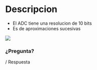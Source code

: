 # Descripcion
- El ADC tiene una resolucion de 10 bits
- Es de aproximaciones sucesivas

![](https://http2.mlstatic.com/D_NQ_NP_852732-MLM50615744323_072022-O.webp)

### ¿Pregunta?
/ Respuesta

